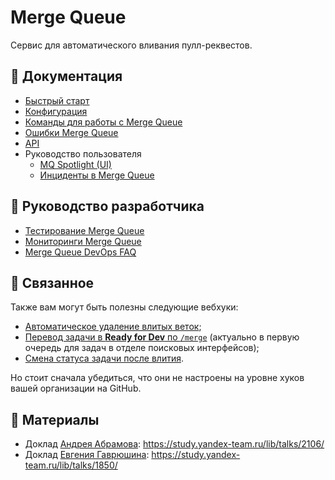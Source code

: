 # Merge Queue

Сервис для автоматического вливания пулл-реквестов.

## 📘 Документация

* [Быстрый старт](./docs/quick-start.md)
* [Конфигурация](./docs/references/configuration.md)
* [Команды для работы с Merge Queue](./docs/references/commands.md)
* [Ошибки Merge Queue](./docs/references/errors.md)
* [API](./docs/references/api.md)
* Руководство пользователя
  * [MQ Spotlight (UI)](./docs/guides/ui.md)
  * [Инциденты в Merge Queue](./docs/guides/incidents.md)

## 🐙 Руководство разработчика

* [Тестирование Merge Queue](./docs/devops/development/test.md)
* [Мониторинги Merge Queue](./docs/devops/monitorings.md)
* [Merge Queue DevOps FAQ](./docs/devops/faq.md)

## 🔗 Связанное

Также вам могут быть полезны следующие вебхуки:

* [Автоматическое удаление влитых веток](../prosperity/docs/delete-merged-pr-branch.md);
* [Перевод задачи в **Ready for Dev** по `/merge`](../webhook-handler/README.md#Перевод-задачи-в-ready-for-dev) (актуально в первую очередь для задач в отделе поисковых интерфейсов);
* [Смена статуса задачи после влития](../prosperity/docs/st-transition-on-pr-merge.md).

Но стоит сначала убедиться, что они не настроены на уровне хуков вашей организации на GitHub.

## 🎥 Материалы

* Доклад [Андрея Абрамова](https://staff.yandex-team.ru/blond): https://study.yandex-team.ru/lib/talks/2106/
* Доклад [Евгения Гаврюшина](https://staff.yandex-team.ru/gavryushin): https://study.yandex-team.ru/lib/talks/1850/
